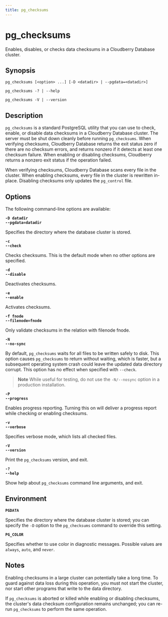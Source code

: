 ```yaml
---
title: pg_checksums
---
```


# pg_checksums

Enables, disables, or checks data checksums in a Cloudberry Database cluster.

## Synopsis

```shell
pg_checksums [<option> ...] [-D <datadir> | --pgdata=<datadir>]

pg_checksums -? | --help

pg_checksums -V | --version
```

## Description

`pg_checksums` is a standard PostgreSQL utility that you can use to check, enable, or disable data checksums in a Cloudberry Database cluster. The server must be shut down cleanly before running `pg_checksums`. When verifying checksums, Cloudberry Database returns the exit status zero if there are no checksum errors, and returns nonzero if it detects at least one checksum failure. When enabling or disabling checksums, Cloudberry returns a nonzero exit status if the operation failed.

When verifying checksums, Cloudberry Database scans every file in the cluster. When enabling checksums, every file in the cluster is rewritten in-place. Disabling checksums only updates the `pg_control` file.


## Options

The following command-line options are available:

**`-D datadir`**<br />
**`--pgdata=datadir`**

Specifies the directory where the database cluster is stored.

**`-c`**<br />
**`--check`**

Checks checksums. This is the default mode when no other options are specified.

**`-d`**<br />
**`--disable`**

Deactivates checksums.

**`-e`**<br />
**`--enable`**

Activates checksums.

**`-f fnode`**<br />
**`--filenode=fnode`**

Only validate checksums in the relation with filenode fnode.

**`-N`**<br />
**`--no-sync`**

By default, `pg_checksums` waits for all files to be written safely to disk. This option causes `pg_checksums` to return without waiting, which is faster, but a subsequent operating system crash could leave the updated data directory corrupt. This option has no effect when specified with `--check`.

> **Note**
> While useful for testing, do not use the `-N/--nosync` option in a production installation.

**`-P`**<br />
**`--progress`**

Enables progress reporting. Turning this on will deliver a progress report while checking or enabling checksums.

**`-v`**<br />
**`--verbose`**

Specifies verbose mode, which lists all checked files.

**`-V`**<br />
**`--version`**

Print the `pg_checksums` version, and exit.

**`-?`**<br />
**`--help`**

Show help about `pg_checksums` command line arguments, and exit.


## Environment

**`PGDATA`**

Specifies the directory where the database cluster is stored; you can specify the `-D` option to the `pg_checksums` command to override this setting.

**`PG_COLOR`**

Specifies whether to use color in diagnostic messages. Possible values are `always`, `auto`, and `never`.

## Notes

Enabling checksums in a large cluster can potentially take a long time. To guard against data loss during this operation, you must not start the cluster, nor start other programs that write to the data directory.

If `pg_checksums` is aborted or killed while enabling or disabling checksums, the cluster's data checksum configuration remains unchanged; you can re-run `pg_checksums` to perform the same operation.
